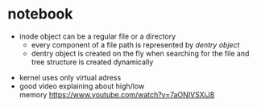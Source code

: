 # notebook
<ul>
<li>inode object can be a regular file or a directory<br />
<ul>
<li>every component of a file path is represented by&nbsp;<em>dentry object</em></li>
<li>dentry object is created on the fly when searching for the file and tree structure is created dynamically&nbsp;</li>
</ul>
</li>
</ul>

<ul>
<li>kernel uses only virtual adress</li>
<li>good video explaining about high/low memory&nbsp;<a href="https://www.youtube.com/watch?v=7aONIVSXiJ8">https://www.youtube.com/watch?v=7aONIVSXiJ8</a></li>
</ul>
